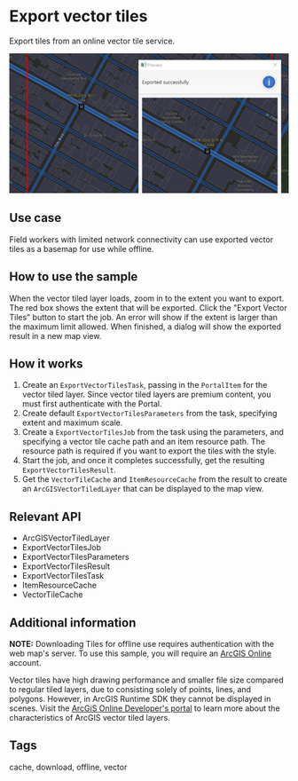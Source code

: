 # Export vector tiles

Export tiles from an online vector tile service.

![Image of export vector tiles](ExportVectorTiles.png)

## Use case

Field workers with limited network connectivity can use exported vector tiles as a basemap for use while offline.

## How to use the sample

When the vector tiled layer loads, zoom in to the extent you want to export. The red box shows the extent that will be exported. Click the "Export Vector Tiles" button to start the job. An error will show if the extent is larger than the maximum limit allowed. When finished, a dialog will show the exported result in a new map view.

## How it works

1. Create an `ExportVectorTilesTask`, passing in the `PortalItem` for the vector tiled layer. Since vector tiled layers are premium content, you must first authenticate with the Portal.
2. Create default `ExportVectorTilesParameters` from the task, specifying extent and maximum scale.
3. Create a `ExportVectorTilesJob` from the task using the parameters, and specifying a vector tile cache path and an item resource path. The resource path is required if you want to export the tiles with the style.
4. Start the job, and once it completes successfully, get the resulting `ExportVectorTilesResult`.
5. Get the `VectorTileCache` and `ItemResourceCache` from the result to create an `ArcGISVectorTiledLayer` that can be displayed to the map view.

## Relevant API

* ArcGISVectorTiledLayer
* ExportVectorTilesJob
* ExportVectorTilesParameters
* ExportVectorTilesResult
* ExportVectorTilesTask
* ItemResourceCache
* VectorTileCache

## Additional information

**NOTE:** Downloading Tiles for offline use requires authentication with the web map's server. To use this sample, you will require an [ArcGIS Online](https://www.arcgis.com) account.

Vector tiles have high drawing performance and smaller file size compared to regular tiled layers, due to consisting solely of points, lines, and polygons. However, in ArcGIS Runtime SDK they cannot be displayed in scenes. Visit the [ArcGiS Online Developer's portal](https://developers.arcgis.com/java/latest/guide/layer-types-described.htm#ESRI_SECTION1_0A26749D5D094DAAA9DC12B2F9559E9E) to learn more about the characteristics of ArcGIS vector tiled layers.

## Tags

cache, download, offline, vector
